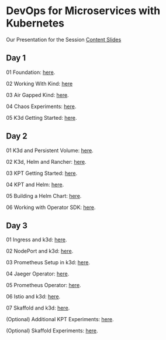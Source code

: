 # DevOps for Microservices with Kubernetes

Our Presentation for the Session [Content Slides](https://github.com/GeorgeNiece/DevOpsForMicroservicesWithKubernetes-3day/blob/master/content/DevOpsForMicroservicesWithKubernetes-V11.pdf)

## Day 1

01  Foundation: [here](https://github.com/GeorgeNiece/DevOpsForMicroservicesWithKubernetes-3day/blob/master/labs/LAB01-Foundation.pdf).

02  Working With Kind: [here](https://github.com/GeorgeNiece/DevOpsForMicroservicesWithKubernetes-3day/blob/master/labs/LAB02-WorkingWithKind.pdf)

03 Air Gapped Kind: [here](https://github.com/GeorgeNiece/DevOpsForMicroservicesWithKubernetes-3day/blob/master/labs/LAB03-AirGappedKIND.pdf).

04 Chaos Experiments: [here](https://katacoda.com/chaostoolkit/courses/01-chaostoolkit-getting-started/chaostoolkit-install).

05 K3d Getting Started: [here](https://github.com/GeorgeNiece/DevOpsForMicroservicesWithKubernetes-3day/blob/master/labs/LAB04-K3D-GettingStarted.pdf).

## Day 2
01  K3d and Persistent Volume: [here](https://github.com/GeorgeNiece/DevOpsForMicroservicesWithKubernetes-3day/blob/master/labs/LAB05-K3D-PVC.pdf).

02  K3d, Helm and Rancher: [here](https://github.com/GeorgeNiece/DevOpsForMicroservicesWithKubernetes-3day/blob/master/labs/LAB06-K3D-Rancher.pdf).

03  KPT Getting Started: [here](https://github.com/GeorgeNiece/DevOpsForMicroservicesWithKubernetes-3day/blob/master/labs/LAB07-KPT-Getting-Started.pdf).

04  KPT and Helm: [here](https://github.com/GeorgeNiece/DevOpsForMicroservicesWithKubernetes-3day/blob/master/labs/LAB08-KPT-Helm.pdf).

05 Building a Helm Chart: [here](https://github.com/GeorgeNiece/DevOpsForMicroservicesWithKubernetes-3day/blob/master/labs/LAB09-Helm-Chart-Build.pdf).

06 Working with Operator SDK: [here](https://github.com/GeorgeNiece/DevOpsForMicroservicesWithKubernetes-3day/blob/master/labs/LAB10-OperatorSDK-Helm.pdf).

## Day 3

01 Ingress and k3d: [here](https://github.com/GeorgeNiece/DevOpsForMicroservicesWithKubernetes-3day/blob/master/labs/LAB11-K3D-SimpleIngress.pdf).

02 NodePort and k3d: [here](https://github.com/GeorgeNiece/DevOpsForMicroservicesWithKubernetes-3day/blob/master/labs/LAB12-K3D-SimpleNodePort.pdf).

03 Prometheus Setup in k3d: [here](https://github.com/GeorgeNiece/DevOpsForMicroservicesWithKubernetes-3day/blob/master/labs/LAB13-Prometheus.pdf).

04 Jaeger Operator: [here](https://github.com/GeorgeNiece/DevOpsForMicroservicesWithKubernetes-3day/blob/master/labs/LAB14-Jaeger-Operator.pdf).

05 Prometheus Operator: [here](https://github.com/GeorgeNiece/DevOpsForMicroservicesWithKubernetes-3day/blob/master/labs/LAB15-Prometheus-Operator-K3D.pdf).
 
06 Istio and k3d: [here](https://github.com/GeorgeNiece/DevOpsForMicroservicesWithKubernetes-3day/blob/master/labs/LAB16-Istio-K3D.pdf).

07 Skaffold and k3d: [here](https://github.com/GeorgeNiece/DevOpsForMicroservicesWithKubernetes-3day/blob/master/labs/LAB17-Skaffold-K3D.pdf).

(Optional) Additional KPT Experiments: [here](https://github.com/GoogleContainerTools/kpt/tree/master/package-examples).

(Optional) Skaffold Experiments: [here](https://github.com/GoogleContainerTools/skaffold/tree/master/examples).

